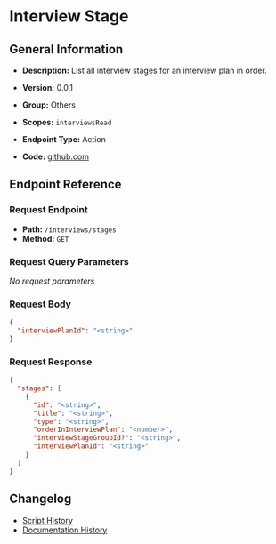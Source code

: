 # Interview Stage

## General Information

- **Description:** List all interview stages for an interview plan in order.

- **Version:** 0.0.1
- **Group:** Others
- **Scopes:** `interviewsRead`
- **Endpoint Type:** Action
- **Code:** [github.com](https://github.com/NangoHQ/integration-templates/tree/main/integrations/ashby/actions/interview-stage.ts)


## Endpoint Reference

### Request Endpoint

- **Path:** `/interviews/stages`
- **Method:** `GET`

### Request Query Parameters

_No request parameters_

### Request Body

```json
{
  "interviewPlanId": "<string>"
}
```

### Request Response

```json
{
  "stages": [
    {
      "id": "<string>",
      "title": "<string>",
      "type": "<string>",
      "orderInInterviewPlan": "<number>",
      "interviewStageGroupId?": "<string>",
      "interviewPlanId": "<string>"
    }
  ]
}
```

## Changelog

- [Script History](https://github.com/NangoHQ/integration-templates/commits/main/integrations/ashby/actions/interview-stage.ts)
- [Documentation History](https://github.com/NangoHQ/integration-templates/commits/main/integrations/ashby/actions/interview-stage.md)

<!-- END  GENERATED CONTENT -->

